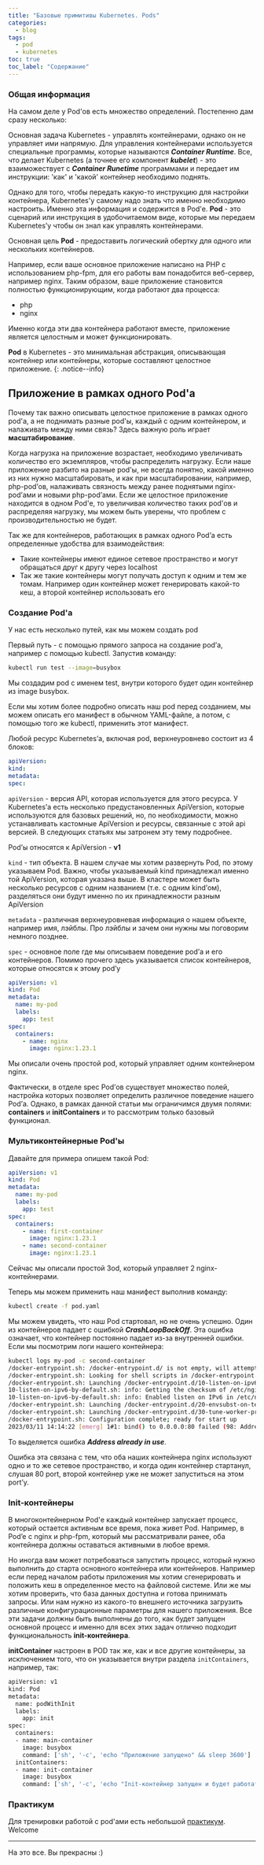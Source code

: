 ```yaml
---
title: "Базовые примитивы Kubernetes. Pods"
categories:
  - blog
tags:
  - pod
  - kubernetes
toc: true
toc_label: "Содержание"
---
```


### Общая информация

На самом деле у Pod'ов есть множество определений. Постепенно дам сразу несколько:

Основная задача Kubernetes - управлять контейнерами, однако он не управляет ими напрямую. Для управления контейнерами используется специальные программы, которые называются ***Container Runtime***. Все, что делает Kubernetes (а точнее его компонент ***kubelet***) - это взаиможествует с ***Container Runetime*** программами и передает им инструкции: 'как' и 'какой' контейнер необходимо поднять. 

Однако для того, чтобы передать какую-то инструкцию для настройки контейнера, Kubernetes'у самому надо знать что именно необходимо настроить. Именно эта информация и содержится в Pod'e. **Pod** - это сценарий или инструкция в удобочитаемом виде, которые мы передаем Kubernetes’у чтобы он знал как управлять контейнерами.

Основная цель **Pod** - предоставить логический обертку для одного или нескольких контейнеров.

Например, если ваше основное приложение написано на PHP с использованием php-fpm, для его работы вам понадобится веб-сервер, например nginx. Таким образом, ваше приложение становится полностью функционирующим, когда работают два процесса:

- php
- nginx

Именно когда эти два контейнера работают вместе, приложение является целостным и может функционировать.

**Pod** в Kubernetes - это минимальная абстракция, описывающая контейнер или контейнеры, которые составляют целостное приложение.
{: .notice--info}

## Приложение в рамках одного Pod'a

Почему так важно описывать целостное приложение в рамках одного pod'а, а не поднимать разные pod'ы, каждый с одним контейнером, и налаживать между ними связь? Здесь важную роль играет **масштабирование**.

Когда нагрузка на приложение возрастает, необходимо увеличивать количество его экземпляров, чтобы распределить нагрузку. Если наше приложение разбито на разные pod'ы, не всегда понятно, какой именно из них нужно масштабировать, и как при масштабировании, например, php-pod’ов, налаживать связность между ранее поднятыми nginx-pod’ами и новыми php-pod’ами. Если же целостное приложение находится в одном Pod'e, то увеличивая количество таких pod'ов и распределяя нагрузку, мы можем быть уверены, что проблем с производительностью не будет.

Так же для контейнеров, работающих в рамках одного Pod’а есть определенные удобства для взаимодействия:

- Такие контейнеры имеют единое сетевое пространство и могут обращаться друг к другу через localhost
- Так же такие контейнеры могут получать доступ к одним и тем же томам. Например один контейнер может генерировать какой-то кеш, а второй контейнер использовать его

### Создание Pod'а

У нас есть несколько путей, как мы можем создать pod

Первый путь - с помощью прямого запроса на создание pod’а, например с помощью kubectl.
Запустив команду:

```bash
kubectl run test --image=busybox
```

Мы создадим pod с именем test, внутри которого будет один контейнер из image busybox.

Если мы хотим более подробно описать наш pod перед созданием, мы можем описать его манифест в обычном YAML-файле, а потом, с помощью того же kubectl, применить этот манифест.

Любой ресурс Kubernetes’а, включая pod, верхнеуровнево состоит из 4 блоков:

```yaml
apiVersion:
kind:
metadata:
spec:
```

`apiVersion` - версия API, которая используется для этого ресурса. У Kubernetes’а есть несколько предустановленных ApiVersion, которые используются для базовых решений, но, по необходимости, можно устанавливать кастомные ApiVersion и ресурсы, связанные с этой api версией.  В следующих статьях мы затронем эту тему подробнее.

Pod’ы относятся к ApiVersion - **v1**

`kind` - тип объекта. В нашем случае мы хотим развернуть Pod, по этому указываем Pod. Важно, чтобы указываемый kind принадлежал именно той ApiVersion, которая указана выше. В кластере может быть несколько ресурсов с одним названием (т.е. с одним kind’ом), разделяться они будут именно по их принадлежности разным ApiVersion

`metadata` - различная верхнеуровневая информация о нашем объекте, например имя, лэйблы. Про лэйблы и зачем они нужны мы поговорим немного позднее.

`spec` - основное поле где мы описываем поведение pod’а и его контейнеров. Помимо прочего здесь указывается список контейнеров, которые относятся к этому pod’у

```yaml
apiVersion: v1
kind: Pod
metadata:
  name: my-pod
  labels:
    app: test
spec:
  containers:
    - name: nginx
      image: nginx:1.23.1
```
Мы описали очень простой pod, который управляет одним контейнером nginx.

Фактически, в отделе spec Pod’ов существует множество полей, настройка которых позволяет определить различное поведение нашего Pod’а. Однако, в рамках данной статьи мы ограничимся двумя полями: **containers** и **initContainers** и то рассмотрим только базовый функционал.

### Мультиконтейнерные Pod'ы

Давайте для примера опишем такой Pod:

```yaml
apiVersion: v1
kind: Pod
metadata:
  name: my-pod
  labels:
    app: test
spec:
  containers:
    - name: first-container
      image: nginx:1.23.1
    - name: second-container
      image: nginx:1.23.1
```

Cейчас мы описали простой Зod, который управляет 2 nginx-контейнерами.

Теперь мы можем применить наш манифест выполнив команду:

```bash
kubectl create -f pod.yaml
```

Мы можем увидеть, что наш Pod стартовал, но не очень успешно. Один из контейнеров падает с ошибкой ***CrashLoopBackOff***. Эта ошибка означает, что контейнер постоянно падает из-за внутренней ошибки. Если мы посмотрим логи нашего контейнера:

```bash
kubectl logs my-pod -c second-container
/docker-entrypoint.sh: /docker-entrypoint.d/ is not empty, will attempt to perform configuration
/docker-entrypoint.sh: Looking for shell scripts in /docker-entrypoint.d/
/docker-entrypoint.sh: Launching /docker-entrypoint.d/10-listen-on-ipv6-by-default.sh
10-listen-on-ipv6-by-default.sh: info: Getting the checksum of /etc/nginx/conf.d/default.conf
10-listen-on-ipv6-by-default.sh: info: Enabled listen on IPv6 in /etc/nginx/conf.d/default.conf
/docker-entrypoint.sh: Launching /docker-entrypoint.d/20-envsubst-on-templates.sh
/docker-entrypoint.sh: Launching /docker-entrypoint.d/30-tune-worker-processes.sh
/docker-entrypoint.sh: Configuration complete; ready for start up
2023/03/11 14:14:22 [emerg] 1#1: bind() to 0.0.0.0:80 failed (98: Address already in use)
```

То выделяется ошибка ***Address already in use***.

Ошибка эта связана с тем, что оба наших контейнера nginx используют одно и то же сетевое пространство, и когда один контейнер стартанул, слушая 80 port, второй контейнер уже не может запуститься на этом port’у.

### Init-контейнеры

В многоконтейнерном Pod'е каждый контейнер запускает процесс, который остается активным все время, пока живет Pod. Например, в Pod’e c nginx и php-fpm, который мы рассматривали ранее, оба контейнера должны оставаться активными в любое время.

Но иногда вам может потребоваться запустить процесс, который нужно выполнить до старта основного контейнера или контейнеров. Например если перед началом работы приложения мы хотим сгенерировать и положить кеш в определенное место на файловой системе. Или же мы хотим проверить, что база данных доступна и готова принимать запросы. Или нам нужно из какого-то внешнего источника загрузить различные конфигурационные параметры для нашего приложения. Все эти задачи должны быть выполнены до того, как будет запущен основной процесс и именно для всех этих задач отлично подходит функциональность **init-контейнера**.

**initContainer** настроен в POD так же, как и все другие контейнеры, за исключением того, что он указывается внутри раздела `initContainers`, например, так:

```bash
apiVersion: v1
kind: Pod
metadata:
  name: podWithInit
  labels:
    app: init
spec:
  containers:
  - name: main-container
    image: busybox
    command: ['sh', '-c', 'echo "Приложение запущено" && sleep 3600']
  initContainers:
  - name: init-container
    image: busybox
    command: ['sh', '-c', 'echo "Init-контейнер запущен и будет работать 10 секунд" && sleep 10']
```

### Практикум

Для тренировки работой с pod'ами есть небольшой [практикум](https://killercoda.com/zvlbops/course/kubernetes-deep-dive/kubernetes-pods). Welcome

---
На это все. Вы прекрасны :)
